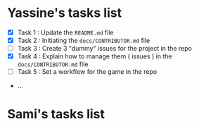 # Yassine's tasks list
- [x] Task 1 : Update the `README.md` file
- [x] Task 2 : Initiating the `docs/CONTRIBUTOR.md` file
- [ ] Task 3 : Create 3 "dummy" issues for the project in the repo
- [x] Task 4 : Explain how to manage them ( issues ) in the `docs/CONTRIBUTOR.md` file 
- [ ] Task 5 : Set a workflow for the game in the repo
- ...



# Sami's tasks list